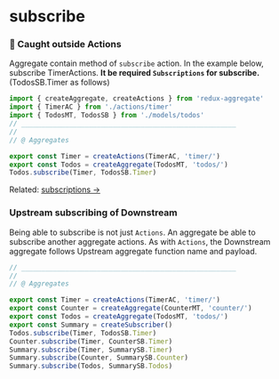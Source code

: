 # subscribe

### 📡 Caught outside Actions

Aggregate contain method of `subscribe` action.
In the example below, subscribe TimerActions.
**It be required `Subscriptions` for subscribe.** (TodosSB.Timer as follows)

```javascript
import { createAggregate, createActions } from 'redux-aggregate'
import { TimerAC } from './actions/timer'
import { TodosMT, TodosSB } from './models/todos'
// ______________________________________________________
//
// @ Aggregates

export const Timer = createActions(TimerAC, 'timer/')
export const Todos = createAggregate(TodosMT, 'todos/')
Todos.subscribe(Timer, TodosSB.Timer)
```
Related: [subscriptions ->](subscriptions.md)

### Upstream subscribing of Downstream

Being able to subscribe is not just `Actions`.
An aggregate be able to subscribe another aggregate actions.
As with `Actions`, the Downstream aggregate follows Upstream aggregate function name and payload.

```javascript
// ______________________________________________________
//
// @ Aggregates

export const Timer = createActions(TimerAC, 'timer/')
export const Counter = createAggregate(CounterMT, 'counter/')
export const Todos = createAggregate(TodosMT, 'todos/')
export const Summary = createSubscriber()
Todos.subscribe(Timer, TodosSB.Timer)
Counter.subscribe(Timer, CounterSB.Timer)
Summary.subscribe(Timer, SummarySB.Timer)
Summary.subscribe(Counter, SummarySB.Counter)
Summary.subscribe(Todos, SummarySB.Todos)
```
